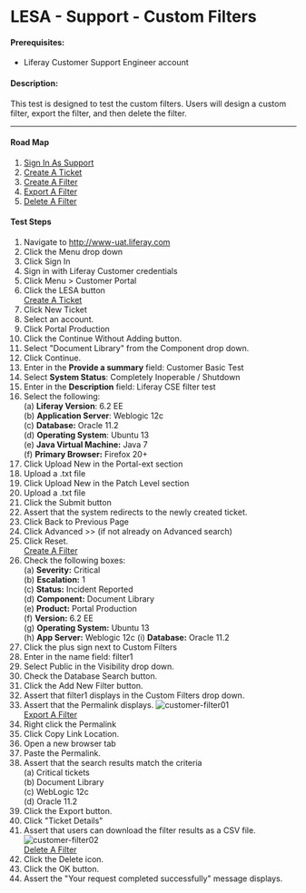 LESA - Support - Custom Filters
===============================

#### Prerequisites: ####
* Liferay Customer Support Engineer account


#### Description: ####
This test is designed to test the custom filters. Users will design a custom filter, export the filter, and then delete the filter.

****

#### Road Map ####
1. [Sign In As Support](#SignInAsSupport)
1. [Create A Ticket](#CreateATicket)
1. [Create A Filter](#CreateAFilter)
1. [Export A Filter](#ExportAFilter)
1. [Delete A Filter](#DeleteAFilter)

#### Test Steps ####
1. <a href="#SignInAsSupport" name="SignInAsSupport"></a>Navigate to http://www-uat.liferay.com
1. Click the Menu drop down
1. Click Sign In
1. Sign in with Liferay Customer credentials
1. Click Menu > Customer Portal
1. Click the LESA button    
<a href="#CreateATicket" name="CreateATicket">Create A Ticket</a>
1. Click New Ticket
1. Select an account.
1. Click Portal Production
1. Click the Continue Without Adding button.
1. Select "Document Library" from the Component drop down.
1. Click Continue.
1. Enter in the <b>Provide a summary</b> field: Customer Basic Test
1. Select <b>System Status</b>: Completely Inoperable / Shutdown    
1. Enter in the <b>Description</b> field: Liferay CSE filter test
1. Select the following:    
	(a) **Liferay Version**:	 6.2 EE    
	(b) **Application Server**:	Weblogic 12c    
	(c) **Database:**			Oracle 11.2    
	(d) **Operating System**:	Ubuntu 13    
	(e) **Java Virtual Machine:**	Java 7    
	(f) **Primary Browser:**		Firefox 20+
1. Click Upload New in the Portal-ext section
1. Upload a .txt file
1. Click Upload New in the Patch Level section
1. Upload a .txt file
1. Click the Submit button
1. Assert that the system redirects to the newly created ticket.
1. Click Back to Previous Page
1. Click Advanced >> (if not already on Advanced search)
1. Click Reset.    
<a href="#CreateAFilter" name="CreateAFilter">Create A Filter</a>
1. Check the following boxes:    
	(a) **Severity:**	Critical    
	(b) **Escalation:**	1    
	(c) **Status:**	Incident Reported    
	(d) **Component:**	Document Library    
	(e) **Product:**	Portal Production    
	(f) **Version:**	6.2 EE    
	(g) **Operating System:**	Ubuntu 13    
	(h) **App Server:**	Weblogic 12c
	(i) **Database:**	Oracle 11.2    
1. Click the plus sign next to Custom Filters
1. Enter in the name field: filter1
1. Select Public in the Visibility drop down.
1. Check the Database Search button.
1. Click the Add New Filter button.
1. Assert that filter1 displays in the Custom Filters drop down.
1. Assert that the Permalink displays.
![customer-filter01](https://github.com/liferay/liferay-qa-ee/raw/master/LESA/baseline/support/images/custom-filter01.jpg)    
<a href="#ExportAFilter" name="ExportAFilter">Export A Filter</a>
1. Right click the Permalink
1. Click Copy Link Location.
1. Open a new browser tab
1. Paste the Permalink.
1. Assert that the search results match the criteria    
	(a) Critical tickets    
	(b) Document Library    
	(c) WebLogic 12c    
	(d) Oracle 11.2    
1. Click the Export button.
1. Click "Ticket Details"
1. Assert that users can download the filter results as a CSV file.    
![customer-filter02](https://github.com/liferay/liferay-qa-ee/raw/master/LESA/baseline/support/images/custom-filter02.jpg)    
<a href="#DeleteAFilter" name="DeleteAFilter">Delete A Filter</a>
1. Click the Delete icon.
1. Click the OK button.
1. Assert the "Your request completed successfully" message displays.